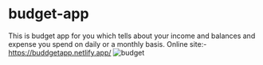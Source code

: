 # budget-app
This is budget app for you which tells about your income and balances and expense you spend on daily or a monthly basis.
Online site:-https://buddgetapp.netlify.app/
![budget](https://user-images.githubusercontent.com/75304854/118371334-cb5f3380-b5c9-11eb-849a-72ade5b6551c.PNG)
